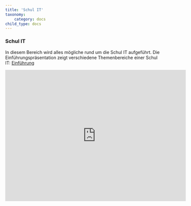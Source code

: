 ```yaml
---
title: 'Schul IT'
taxonomy:
    category: docs
child_type: docs
---
```


### Schul IT
In diesem Bereich wird alles mögliche rund um die Schul IT aufgeführt. Die Einführungspräsentation zeigt verschiedene Themenbereiche einer Schul IT: [Einführung](./01)

<div class="video-container-wrapper"><div class='video-container'><iframe align="middle" src="https://slides.com/rscheglmann/deck/embed" width="576" height="420" scrolling="no" frameborder="0" webkitallowfullscreen mozallowfullscreen allowfullscreen></iframe></div></div>